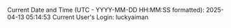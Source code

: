 Current Date and Time (UTC - YYYY-MM-DD HH:MM:SS formatted): 2025-04-13 05:14:53
Current User's Login: luckyaiman
